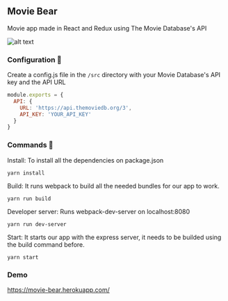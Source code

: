 ## Movie Bear

Movie app made in React and Redux using The Movie Database's API

![alt text](https://i.imgur.com/98Yzww1.png)

### Configuration 🔧

Create a config.js file in the ```/src``` directory with your Movie Database's API key and the API URL

```js
module.exports = {
  API: {
    URL: 'https://api.themoviedb.org/3',
    API_KEY: 'YOUR_API_KEY'
  }
}
```

### Commands 💾

Install: To install all the dependencies on package.json

```yarn install```

Build: It runs webpack to build all the needed bundles for our app to work.

```yarn run build```

Developer server: Runs webpack-dev-server on localhost:8080

```yarn run dev-server```

Start: It starts our app with the express server, it needs to be builded using the build command before.

```yarn start```


### Demo

https://movie-bear.herokuapp.com/